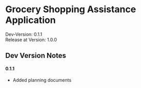 # Grocery Shopping Assistance Application
Dev-Version: 0.1.1\
Release at Version: 1.0.0

## Dev Version Notes
#### 0.1.1
- Added planning documents
